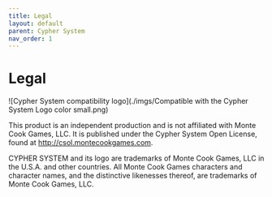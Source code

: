 ```yaml
---
title: Legal
layout: default
parent: Cypher System
nav_order: 1
---
```

# Legal

![Cypher System compatibility logo](./imgs/Compatible with the Cypher System Logo color small.png)

This product is an independent production and is not affiliated with Monte Cook Games, LLC. It is published under the Cypher System Open License, found at http://csol.montecookgames.com.

CYPHER SYSTEM and its logo are trademarks of Monte Cook Games, LLC in the U.S.A. and other countries. All Monte Cook Games characters and character names, and the distinctive likenesses thereof, are trademarks of Monte Cook Games, LLC.

